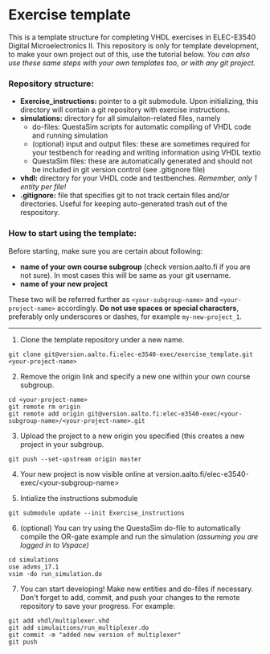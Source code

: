 Exercise template
=================

This is a template structure for completing VHDL exercises in ELEC-E3540
Digital Microelectronics II. This repository is only for template development, to
make your own project out of this, use the tutorial below. _You can also use
these same steps with your own templates too, or with any git project._

### Repository structure:

- __Exercise\_instructions:__ pointer to a git submodule. Upon
  initializing, this directory will contain a git repository with exercise instructions.
- __simulations:__ directory for all simulaiton-related files, namely
    - do-files: QuestaSim scripts for automatic compiling of VHDL code and
      running simulation 
    - (optional) input and output files: these are sometimes required for
      your testbench for reading and writing information using VHDL textio 
    - QuestaSim files: these are automatically generated and should not be
      included in git version control (see .gitignore file)
- __vhdl:__ directory for your VHDL code and testbenches. _Remember, only 1 entity per file!_
- __.gitignore:__ file that specifies git to not track certain files and/or
  directories. Useful for keeping auto-generated trash out of the respository.

### How to start using the template:

Before starting, make sure you are certain about following:

* __name of your own course subgroup__ (check version.aalto.fi if you are not
  sure). In most cases this will be same as your git username.
* __name of your new project__

These two will be referred further as `<your-subgroup-name>` and
`<your-project-name>` accordingly.  __Do not use spaces or special
characters__, preferably only underscores or dashes, for example
`my-new-project_1`.

---

1. Clone the template repository under a new name.

```
git clone git@version.aalto.fi:elec-e3540-exec/exercise_template.git <your-project-name>
```

2. Remove the origin link and specify a new one within your own course
   subgroup.

```
cd <your-project-name>
git remote rm origin
git remote add origin git@version.aalto.fi:elec-e3540-exec/<your-subgroup-name>/<your-project-name>.git
```

3. Upload the project to a new origin you specified (this creates a new project
   in your subgroup.

```
git push --set-upstream origin master
```

4. Your new project is now visible online at
   version.aalto.fi/elec-e3540-exec/\<your-subgroup-name>

5. Intialize the instructions submodule

```
git submodule update --init Exercise_instructions
```

6. (optional) You can try using the QuestaSim do-file to automatically compile
   the OR-gate example and run the simulation _(assuming you are logged in to
   Vspace)_

```
cd simulations
use advms_17.1
vsim -do run_simulation.do
```

7. You can start developing! Make new entities and do-files if necessary. Don't
   forget to add, commit, and push your changes to the remote repository to
   save your progress. For example:

```
git add vhdl/multiplexer.vhd
git add simulaitions/run_multiplexer.do
git commit -m "added new version of multiplexer"
git push 
```


